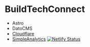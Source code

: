 # BuildTechConnect

- Astro
- DatoCMS
- [Cloudflare](dash.cloudflare.com)
- [SimpleAnalytics](https://dashboard.simpleanalytics.com/buildtechconnect.com)
[![Netlify Status](https://api.netlify.com/api/v1/badges/14281211-24ef-4d6c-9a0a-434bf0991aaf/deploy-status)](https://app.netlify.com/sites/buildtechconnect/deploys)
